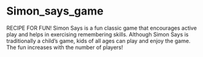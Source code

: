 # Simon_says_game
RECIPE FOR FUN! Simon Says is a fun classic game that encourages active play and helps in exercising remembering skills. Although Simon Says is traditionally a child’s game, kids of all ages can play and enjoy the game. The fun increases with the number of players!
